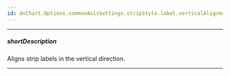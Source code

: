```yaml
---
id: dxChart.Options.commonAxisSettings.stripStyle.label.verticalAlignment
---
```

---
##### shortDescription
Aligns strip labels in the vertical direction.

---
